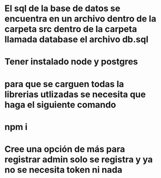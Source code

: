 # El sql de la base de datos se encuentra en un archivo dentro de la carpeta  src dentro de la carpeta llamada database el archivo db.sql
# Tener instalado node  y postgres 
# para que se carguen todas la librerias utlizadas se necesita que haga el siguiente comando 
# npm i
# Cree una opción de más para registrar admin solo se registra y ya no se necesita token ni nada 
